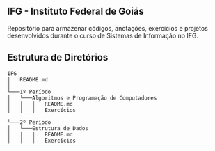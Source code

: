 ## IFG - Instituto Federal de Goiás

Repositório para armazenar códigos, anotações, exercícios e projetos desenvolvidos durante o curso de Sistemas de Informação no IFG.

## Estrutura de Diretórios

```
IFG
│   README.md
│
└───1º Período
│   └───Algoritmos e Programação de Computadores
│   │   │   README.md
│   │   │   Exercícios

└───2º Período
│   └───Estrutura de Dados
│   │   │   README.md
│   │   │   Exercícios